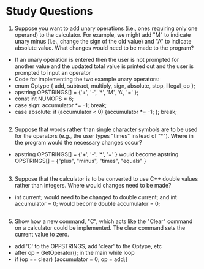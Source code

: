 # Study Questions

1. Suppose you want to add unary operations (i.e., ones requiring only one
operand) to the calculator. For example, we might add "M" to indicate
unary minus (i.e., change the sign of the old value) and "A" to indicate
absolute value. What changes would need to be made to the program?

- If an unary operation is entered then the user is not prompted for another value and the updated total value is printed out and the user is prompted to input an operator
- Code for implementing the two example unary operators:
- enum Optype { add, subtract, multiply, sign, absolute, stop, illegal_op };
- apstring OPSTRINGS[] = {'+', '-', '*', 'M', 'A', '=' };
- const int NUMOPS = 6; 
- case sign:
accumulator *= -1;
break;
- case absolute:
if (accumulator < 0) {accumulator *= -1; };
break;

##
2. Suppose that words rather than single character symbols are to be used
for the operators (e.g., the user types "times" instead of "*"). Where in
the program would the necessary changes occur?

- apstring OPSTRINGS[] = {'+', '-', '*', '=' } would become apstring OPSTRINGS[] = {"plus", "minus", "times", "equals" }
##
3. Suppose that the calculator is to be converted to use C++ double values
rather than integers. Where would changes need to be made?

- int current; would need to be changed to double current; and int accumulator = 0; would become double accumulator = 0;
##
5. Show how a new command, "C", which acts like the "Clear" command on
a calculator could be implemented. The clear command sets the current
value to zero.

- add 'C' to the OPPSTRINGS, add 'clear' to the Optype, etc
- after op = GetOperator(); in the main while loop
- if (op == clear) {accumulator = 0; op = add;}
